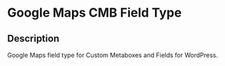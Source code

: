 # Google Maps CMB Field Type

## Description

Google Maps field type for Custom Metaboxes and Fields for WordPress.